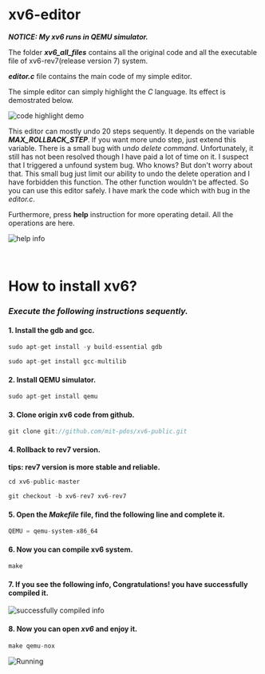 # xv6-editor
___NOTICE: My xv6 runs in QEMU simulator.___

The folder _**xv6_all_files**_ contains all the original code and all the executable file of xv6-rev7(release version 7) system.

_**editor.c**_ file contains the main code of my simple editor.

The simple editor can simply highlight the _C_ language. Its effect is demostrated below.

![code highlight demo](https://github.com/TangMoon/xv6-editor/raw/master/demo/demo_highlight.PNG "code highlight")

This editor can mostly undo 20 steps sequently. It depends on the variable _**MAX_ROLLBACK_STEP**_. If you want more undo step, just extend this variable. There is a small bug with _undo delete command_. Unfortunately, it still has not been resolved though I have paid a lot of time on it. I suspect that I triggered a unfound system bug. Who knows? But don't worry about that. This small bug just limit our ability to undo the delete operation and I have forbidden this function. The other function wouldn't be affected. So you can use this editor safely. I have mark the code which with bug in the _editor.c_. 

Furthermore, press __help__ instruction for more operating detail. All the operations are here.

![help info](https://github.com/TangMoon/xv6-editor/raw/master/demo/demo_help.PNG "help info")

<br>

  
How to install xv6?
====
### _Execute the following instructions sequently._
#### 1. Install the gdb and gcc.

  ```C
  sudo apt-get install -y build-essential gdb 
  ```
  ```C
  sudo apt-get install gcc-multilib
  ```
#### 2. Install QEMU simulator.
  ```C
  sudo apt-get install qemu
  ```
#### 3. Clone origin xv6 code from github.
  ```C
  git clone git://github.com/mit-pdos/xv6-public.git
  ```
#### 4. Rollback to rev7 version.
  __tips: rev7 version is more stable and reliable.__
  ```C
  cd xv6-public-master
  ```
  ```C
  git checkout -b xv6-rev7 xv6-rev7
  ```
#### 5. Open the _Makefile_ file, find the following line and complete it.
  ```C
  QEMU = qemu-system-x86_64
  ```
#### 6. Now you can compile xv6 system.
  ```C
  make
  ```
#### 7. If you see the following info, Congratulations! you have successfully compiled it.
  ![successfully compiled info](https://github.com/TangMoon/xv6-editor/raw/master/demo/compile_successfully.PNG "compile successfully")
#### 8. Now you can open _xv6_ and enjoy it.
  ```C
  make qemu-nox
  ```
  ![Running](https://github.com/TangMoon/xv6-editor/raw/master/demo/running.PNG "Running")
